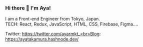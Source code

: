 ### Hi there 👋 I'm Aya!

I am a Front-end Engineer from Tokyo, Japan. <br>
TECH: React, Redux, JavaScript, HTML, CSS, Firebase, Figma....

Twitter: https://twitter.com/ayarmkt_<br>Blog: https://ayatakamura.hashnode.dev/
